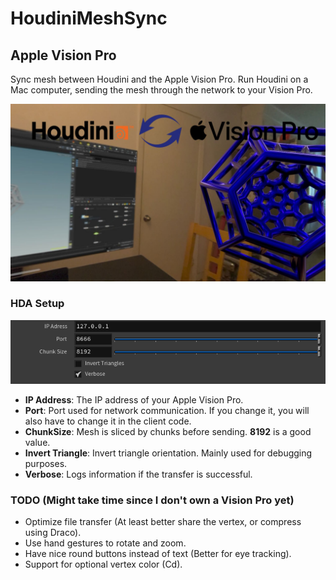 # HoudiniMeshSync

## Apple Vision Pro
Sync mesh between Houdini and the Apple Vision Pro. Run Houdini on a Mac computer, sending the mesh through the network to your Vision Pro.

![Title](https://github.com/xjorma/HoudiniMeshSync/blob/main/Images/RPReplay_Final1721394613.jpg)

### HDA Setup

![HdaSetup](https://github.com/xjorma/HoudiniMeshSync/blob/main/Images/hdasetting.png)

- **IP Address**: The IP address of your Apple Vision Pro.
- **Port**: Port used for network communication. If you change it, you will also have to change it in the client code.
- **ChunkSize**: Mesh is sliced by chunks before sending. **8192** is a good value.
- **Invert Triangle**: Invert triangle orientation. Mainly used for debugging purposes.
- **Verbose**: Logs information if the transfer is successful.

### TODO (Might take time since I don't own a Vision Pro yet)

- Optimize file transfer (At least better share the vertex, or compress using Draco).
- Use hand gestures to rotate and zoom.
- Have nice round buttons instead of text (Better for eye tracking).
- Support for optional vertex color (Cd).

